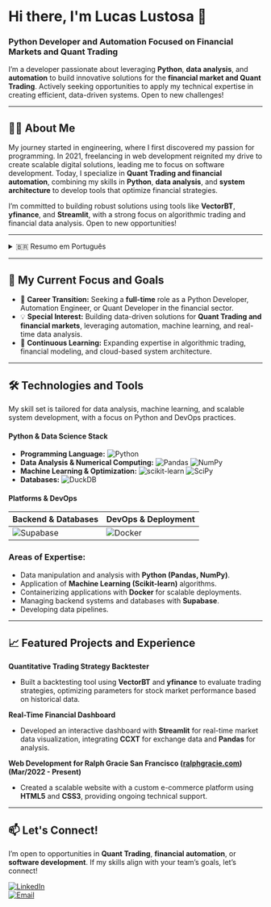 # Hi there, I'm Lucas Lustosa 👋

### Python Developer and Automation Focused on Financial Markets and Quant Trading

I’m a developer passionate about leveraging **Python**, **data analysis**, and **automation** to build innovative solutions for the **financial market and Quant Trading**. Actively seeking opportunities to apply my technical expertise in creating efficient, data-driven systems. Open to new challenges!

---

## 👨‍💻 About Me

My journey started in engineering, where I first discovered my passion for programming. In 2021, freelancing in web development reignited my drive to create scalable digital solutions, leading me to focus on software development. Today, I specialize in **Quant Trading and financial automation**, combining my skills in **Python**, **data analysis**, and **system architecture** to develop tools that optimize financial strategies.

I’m committed to building robust solutions using tools like **VectorBT**, **yfinance**, and **Streamlit**, with a strong focus on algorithmic trading and financial data analysis. Open to new opportunities!

---

<details>
<summary>🇧🇷 Resumo em Português</summary>

## 👨‍💻 Sobre Mim

Minha trajetória começou na engenharia, onde a programação despertou meu interesse. Em 2021, ao atuar como freelancer em desenvolvimento web, reacendi minha paixão por criar soluções digitais escaláveis, direcionando meu foco para desenvolvimento de software. Hoje, especializo-me em **Quant Trading e automação financeira**, combinando habilidades em **Python**, **análise de dados** e **arquitetura de sistemas** para criar ferramentas que otimizam estratégias financeiras.

Utilizo ferramentas como **VectorBT**, **yfinance** e **Streamlit** para desenvolver soluções robustas, com foco em trading algorítmico e análise de dados financeiros. Aberto a novas oportunidades!

</details>

---

## 🎯 My Current Focus and Goals

* 🚀 **Career Transition:** Seeking a **full-time** role as a Python Developer, Automation Engineer, or Quant Developer in the financial sector.
* 💡 **Special Interest:** Building data-driven solutions for **Quant Trading and financial markets**, leveraging automation, machine learning, and real-time data analysis.
* 🌱 **Continuous Learning:** Expanding expertise in algorithmic trading, financial modeling, and cloud-based system architecture.

---

## 🛠️ Technologies and Tools

My skill set is tailored for data analysis, machine learning, and scalable system development, with a focus on Python and DevOps practices.

#### Python & Data Science Stack
* **Programming Language:**
    ![Python](https://img.shields.io/badge/Python-3776AB?style=for-the-badge&logo=python&logoColor=white)
* **Data Analysis & Numerical Computing:**
    ![Pandas](https://img.shields.io/badge/Pandas-150458?style=for-the-badge&logo=pandas&logoColor=white)
    ![NumPy](https://img.shields.io/badge/NumPy-013243?style=for-the-badge&logo=numpy&logoColor=white)
* **Machine Learning & Optimization:**
    ![scikit-learn](https://img.shields.io/badge/scikit--learn-F7931E?style=for-the-badge&logo=scikit-learn&logoColor=white)
    ![SciPy](https://img.shields.io/badge/SciPy-8CAAE6?style=for-the-badge&logo=scipy&logoColor=white)
* **Databases:**
    ![DuckDB](https://img.shields.io/badge/DuckDB-FFF000?style=for-the-badge&logo=duckdb&logoColor=black)

#### Platforms & DevOps
| Backend & Databases | DevOps & Deployment |
| :------------------ | :------------------ |
| ![Supabase](https://img.shields.io/badge/Supabase-3ECF8E?style=for-the-badge&logo=supabase&logoColor=white) | ![Docker](https://img.shields.io/badge/Docker-2496ED?style=for-the-badge&logo=docker&logoColor=white) |

### Areas of Expertise:
* Data manipulation and analysis with **Python (Pandas, NumPy)**.
* Application of **Machine Learning (Scikit-learn)** algorithms.
* Containerizing applications with **Docker** for scalable deployments.
* Managing backend systems and databases with **Supabase**.
* Developing data pipelines.

---

## 📈 Featured Projects and Experience

**Quantitative Trading Strategy Backtester**  
* Built a backtesting tool using **VectorBT** and **yfinance** to evaluate trading strategies, optimizing parameters for stock market performance based on historical data.

**Real-Time Financial Dashboard**  
* Developed an interactive dashboard with **Streamlit** for real-time market data visualization, integrating **CCXT** for exchange data and **Pandas** for analysis.

**Web Development for Ralph Gracie San Francisco ([ralphgracie.com](https://ralphgracie.com/)) (Mar/2022 - Present)**  
* Created a scalable website with a custom e-commerce platform using **HTML5** and **CSS3**, providing ongoing technical support.

---

## 📫 Let's Connect!

I’m open to opportunities in **Quant Trading**, **financial automation**, or **software development**. If my skills align with your team’s goals, let’s connect!

[![LinkedIn](https://img.shields.io/badge/LinkedIn-0077B5?style-for-the-badge&logo=linkedin&logoColor=white)](https://www.linkedin.com/in/lucas-lustosa-91969b105)  
[![Email](https://img.shields.io/badge/Email-D14836?style-for-the-badge&logo=gmail&logoColor=white)](mailto:lpl.lustosa@gmail.com)
